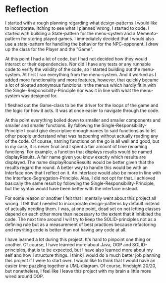 # Reflection
I started with a rough planning regarding what design-patterns I would like to incorporate. 
Itching to see what I planned wrong, I started to code. I started with building a State-pattern
for the menu-system and a Memento-pattern for storing played games. I immediately decided that I
would also use a state-pattern for handling the behavior for the NPC-opponent. I drew up the class
for the Player and the "Game".

At this point I had a lot of code, but I had not decided how they would interact or 
their dependencies. Nor did I have any tests or any runnable code to verify the validity of 
the code, so I started building out the menu-system. At first I ran everything from the
menu-system. And it worked as I added more functionality and more features, however, that quickly
became a lot of bloated anonymous functions in the menus which hardly fit in with the 
Single-Responsibility-Principle nor was it in line with what the menu-system was designed for.

I fleshed out the Game-class to be the driver for the loops of the game and the logic for how it
acts. It was at once easier to navigate through the code.

At this point everything boiled down to smaller and smaller components and smaller and smaller
functions. By following the Single-Responsibility-Principle I could give descriptive enough
names to said functions as to let other people understand what was happening without actually
reading any of the code. Of course, naming functions on the go is all well and good, but in my case,
it is never final and I spent a fair amount of time renaming functions. For example, a function
that displays results would be named displayResults. A fair name given you know exactly which
results are displayed. The name displayRoundResults would be better given that the results
regard the round. A better way to handle this would be with an Interface now that I reflect on it.
An interface would also be more in line with the Interface-Segregation-Principle. Alas, I did 
not opt for that. I achieved basically the same result by following the 
Single-Responsibility-Principle, but the syntax would have been better with the interface instead.

For some reason or another I felt that I mentally went about this project all wrong. I felt that
I needed to incorporate design-patterns by default instead of actually needing them. I was,
at one point, dead set on not letting classes depend on each other more than necessary
 to the extent that it inhibited the code. The next time around I will try to keep the 
SOLID-principles not as a defining rule but as a measurement of best practices because
refactoring and rewriting code is better than not having any code at all.

I have learned a lot during this project. It's hard to pinpoint one thing or another. Of course,
I have learned more about Java, OOP and SOLID-principles, that is to be expected, but I have also
learned more about my self and how I structure things. I think I would do a much better job planning
this project if I were to start over. I would like to think that I would have an easier time 
puzzling together a UML-diagram. Of course, hindsight 20/20, but nonetheless, I feel like I
leave this project with my brain a little more wired around OOP.

